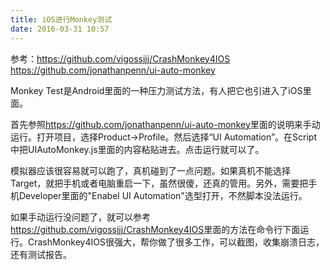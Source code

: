 ```yaml
---
title: iOS进行Monkey测试
date: 2016-03-31 10:57
---
```

参考：<https://github.com/vigossjjj/CrashMonkey4IOS>
<https://github.com/jonathanpenn/ui-auto-monkey>

Monkey Test是Android里面的一种压力测试方法，有人把它也引进入了iOS里面。

首先参照<https://github.com/jonathanpenn/ui-auto-monkey>里面的说明来手动运行。打开项目，选择Product->Profile。然后选择“UI Automation”。在Script中把UIAutoMonkey.js里面的内容粘贴进去。点击运行就可以了。

模拟器应该很容易就可以跑了，真机碰到了一点问题。如果真机不能选择Target，就把手机或者电脑重启一下，虽然很傻，还真的管用。另外，需要把手机Developer里面的"Enabel UI Automation"选型打开，不然脚本没法运行。

如果手动运行没问题了，就可以参考<https://github.com/vigossjjj/CrashMonkey4IOS>里面的方法在命令行下面运行。CrashMonkey4IOS很强大，帮你做了很多工作，可以截图，收集崩溃日志，还有测试报告。